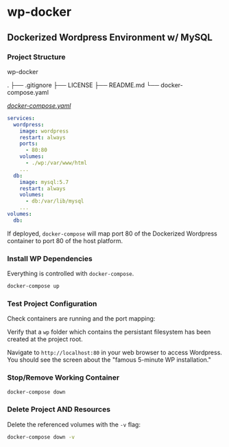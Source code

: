 # wp-docker

## Dockerized Wordpress Environment w/ MySQL

### Project Structure

wp-docker

.
├── 
.gitignore
├── 
LICENSE
├── 
README.md
└── 
docker-compose.yaml

[_docker-compose.yaml_](docker-compose.yaml)

```yaml
services:
  wordpress:
    image: wordpress
    restart: always
    ports:
      - 80:80
    volumes:
      - ./wp:/var/www/html
    ...
  db:
    image: mysql:5.7
    restart: always
    volumes:
      - db:/var/lib/mysql
    ...
volumes:
  db:
```

If deployed, `docker-compose` will map port 80 of the Dockerized Wordpress container to port 80 of the host platform.

### Install WP Dependencies

Everything is controlled with `docker-compose`.

```bash
docker-compose up
```

### Test Project Configuration

Check containers are running and the port mapping:

Verify that a `wp` folder which contains the persistant filesystem has been created at the project root.

Navigate to `http://localhost:80` in your web browser to access Wordpress. You should see the screen about the "famous 5-minute WP installation."

### Stop/Remove Working Container

```bash
docker-compose down
```

### Delete Project **AND** Resources

Delete the referenced volumes with the `-v` flag:

```bash
docker-compose down -v
```
